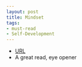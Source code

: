```yaml
---
layout: post
title: Mindset
tags:
- must-read
- Self-Development
---
```



- [URL](https://www.amazon.com/Mindset-Psychology-Carol-S-Dweck/dp/0345472322/ref=tmm_pap_swatch_0?_encoding=UTF8&qid=1497747718&sr=1-1)
- A great read, eye opener
